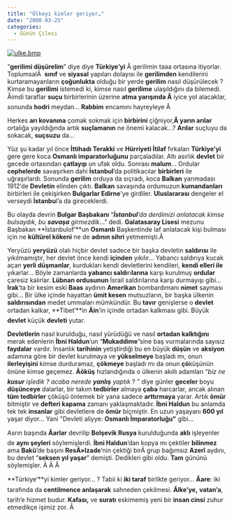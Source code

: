 ```yaml
---
title: "Ülkeyi kimler geriyor…"
date: "2008-03-25"
categories: 
  - Günün Çilesi
---
```


[![ulke.bmp](/uploads/2008/03/ulke.bmp)](/uploads/2008/03/ulke.bmp "ulke.bmp")

“**gerilimi düşürelim**” diye diye **Türkiye’yi** Â gerilimin taaa ortasına itiyorlar. ToplumsalÂ  **sınıf** ve **siyasal** yapıları dolayısı ile **gerilimden** kendilerini kurtaramayanların **çoğunlukta** olduğu bir yerde **gerilim** nasıl düşürülecek ? Kimse bu **gerilimi** istemedi ki, kimse nasıl **gerilime** ulaşıldığını da bilemedi. Åimdi taraflar **suçu** birbirlerinin üzerine **atma yarışında Â** iyice yol alacaklar, sonunda **hodri** meydan… **Rabbim** encamını hayreyleye Â 

Herkes **arı kovanına** çomak sokmak için **birbirini** çiğniyor,**Â yarın arılar** ortalığa yayıldığında artık **suçlamanın** ne önemi kalacak…? **Arılar** suçluyu da sokacak, **suçsuzu** da…

Yüz şu kadar yıl önce **İttihadı Terakki** ve **Hürriyeti İtilaf** fırkaları **Türkiye’yi** gere gere koca **Osmanlı imparatorluğunu** parçaladılar. Altı asırlık **devlet** bir gecede ortasından **çatlayıp** un ufak oldu. Sonrası **malum**… Ordular **cephelerde** savaşırken dahi **İstanbul**’da politikacılar **birbirleri** ile uğraşırlardı. Sonunda **gerilim** orduya da sıçradı, koca **Balkan** yarımadası 1912’de **Devletin** elinden çıktı. **Balkan** savaşında ordumuzun **kumandanları** birbirleri ile çekişirken **Bulgarlar Edirne**’ye girdiler. **Uluslararası** dengeler el verseydi **İstanbu**l’a da gireceklerdi.

Bu olayda devrin **Bulgar Başbakanı** “_**İstanbul**’da derdimizi anlatacak kimse bulsaydık, bu **savaşa** girmezdik_…” dedi. **Galatasaray Lisesi** mezunu Başbakan **İstanbulof’**un **Osmanlı** Başkentinde laf anlatacak kişi bulması için ne **kültürel kökeni** ne de **adının sihri** yetmemişti.Â 

Yeryüzü **yeryüzü** olalı hiçbir devlet sadece bir başka devletin **saldırısı** ile yıkılmamıştır, her devlet önce kendi **içinden** yıkılır… Yabancı saldırıya kucak açan **yerli düşmanlar**, kurdukları kendi devletlerini kendileri, **kendi elleri ile** yıkarlar… Böyle zamanlarda **yabancı saldı**rı**larına** karşı kurulmuş **ordular** çaresiz kalırlar. **Lübnan ordusunun** İsrail saldırılarına karşı durmayışı gibi… **Irak**’ta bir kesim eski **Baas** aydının **Amerikan** bombardımanı **nimet** sayması gibi… Bir ülke içinde hayattan **ümit kesen** mutsuzların, bir başka ülkenin **saldırısından** medet ummaları mümkündür. Bu **tavır** genişlerse o **devlet** ortadan kalkar, **Tibet’**in **Ãin**’in içinde ortadan kalkması gibi. Büyük **devlet** küçük **devleti** yutar.

**Devletlerin** nasıl kurulduğu, nasıl yürüdüğü ve nasıl **ortadan kalktığını** merak edenlerin **İbni Haldun**’un “**Mukaddime**”sine baş vurmalarında sayısız **faydalar** vardır. İnsanlık **tarihinin** yetiştirdiği bu en büyük **düşün** ve **aksiyon** adamına göre bir devlet kurulmaya ve **yükselmeye** başladı mı, onun **ilerleyişini** kimse durduramaz, **çökmeye** başladı mı da onun **çö**küşünün önüne kimse geçemez. **Ãöküş** hızlandığında o ülkenin akıllı adamları “_biz ne **kusur** işledik ? acaba nerede **yanlış** yaptık_ ? ” diye günler **geceler** boyu **düşünceye** dalarlar, bir takım **tedbirler** almaya **çaba** harcarlar, ancak alınan **tüm tedbirler** çöküşü önlemek bir yana sadece **arttırmaya** yarar. Artık **ömür** bitmiştir ve **defteri kapama** zamanı yaklaşmaktadır. **İbni Haldun** bu anlamda tek tek **insanlar** gibi devletlere de **ömür** biçmiştir. En uzun yaşayanı **600 yıl** yaşar diyor… Yani "Devleti aliyye: **Osmanlı İmparatorluğu"** gibi…

Asrın başında **Ãarlar** devrilip **Bolşevik Rusya** kurulduğunda **aklı** işleyenler de **aynı şeyleri** söylemişlerdi. **İbni Haldun**’dan kopya mı çektiler **bilinmez** ama **Bakü**’de başını **ResÃ»lzade**’nin çektiği birÂ grup bağımsız **Azerî** aydını, bu devlet “**seksen yıl yaşar**” demişti. Dedikleri gibi oldu. **Tam** gününü söylemişler. Â Â Â 

**Türkiye’**yi kimler geriyor… ? Tabii ki **iki taraf** birlikte geriyor… **Ãare**: iki tarafında da **centilmence anlaşarak** sahneden çekilmesi. **Ãlke’ye,** **vatan’a**, tarih’e hizmet budur. **Kafası,** ve **suratı** eskimemiş yeni bir **insan cinsi** zuhur etmedikçe işimiz zor. Â
